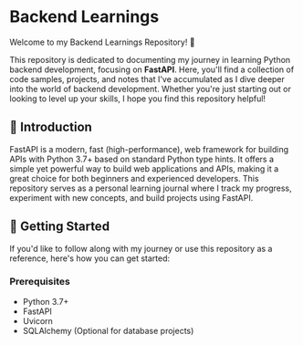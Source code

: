 # Backend Learnings

Welcome to my Backend Learnings Repository! 🎉

This repository is dedicated to documenting my journey in learning Python backend development, focusing on **FastAPI**. Here, you'll find a collection of code samples, projects, and notes that I've accumulated as I dive deeper into the world of backend development. Whether you're just starting out or looking to level up your skills, I hope you find this repository helpful!


## 📖 Introduction

FastAPI is a modern, fast (high-performance), web framework for building APIs with Python 3.7+ based on standard Python type hints. It offers a simple yet powerful way to build web applications and APIs, making it a great choice for both beginners and experienced developers. This repository serves as a personal learning journal where I track my progress, experiment with new concepts, and build projects using FastAPI.

## 🚀 Getting Started

If you'd like to follow along with my journey or use this repository as a reference, here's how you can get started:

### Prerequisites

- Python 3.7+
- FastAPI
- Uvicorn
- SQLAlchemy (Optional for database projects)


